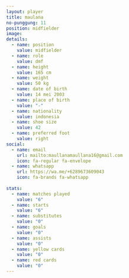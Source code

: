```yaml
---
layout: player
title: maulana
no-punggung: 11
position: midfielder
image:
details:
  - name: position
    value: midfielder
  - name: role
    value: dmf
  - name: height
    value: 165 cm
  - name: weight
    value: 50 kg
  - name: date of birth
    value: 14 mei 2003
  - name: place of birth
    value: "-"
  - name: nationality
    value: indonesia
  - name: shoe size
    value: 42
  - name: preferred foot
    value: right
social:
  - name: email
    url: mailto:maullanamaullana16@gmail.com
    icon: fa-regular fa-envelope
  - name: whatsapp
    url: https://wa.me/+6289673609043
    icon: fa-brands fa-whatsapp
    
stats:
  - name: matches played
    value: "6"
  - name: starts
    value: "6"
  - name: substitutes
    value: "0"
  - name: goals
    value: "0"
  - name: assists
    value: "0"
  - name: yellow cards
    value: "0"
  - name: red cards
    value: "0"
---
```


